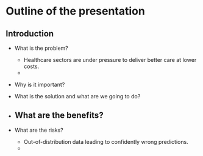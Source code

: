 # Outline of the presentation

## Introduction
- What is the problem?
  - Healthcare sectors are under pressure to deliver better care at lower costs.
  - 
- Why is it important?
- What is the solution and what are we going to do?

- What are the benefits?
  - 
- What are the risks?
  - Out-of-distribution data leading to confidently wrong predictions.
  - 
